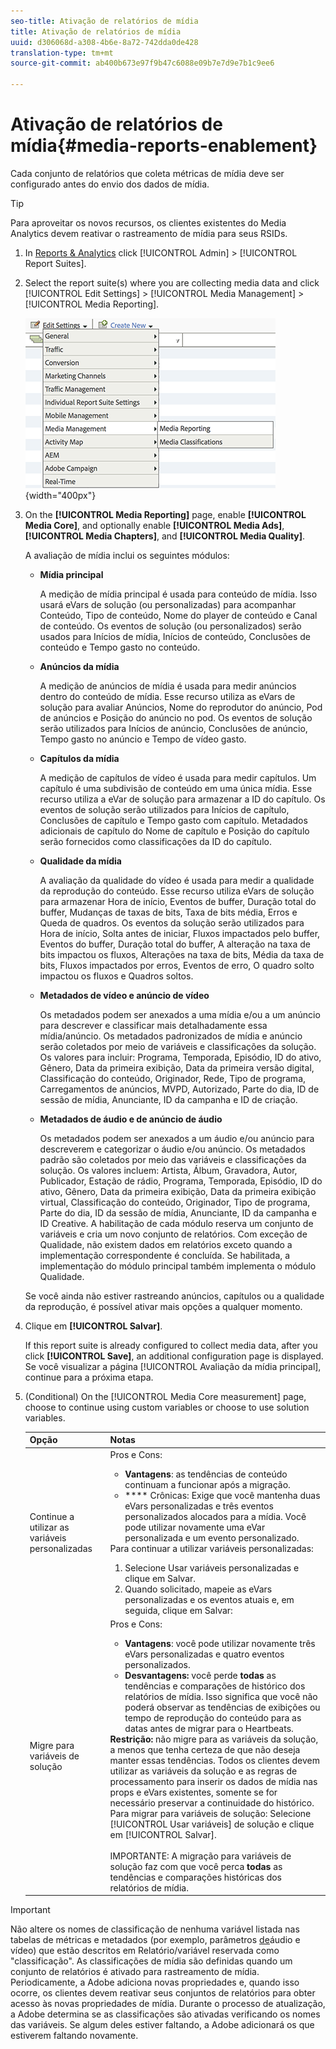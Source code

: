 ```yaml
---
seo-title: Ativação de relatórios de mídia
title: Ativação de relatórios de mídia
uuid: d306068d-a308-4b6e-8a72-742dda0de428
translation-type: tm+mt
source-git-commit: ab400b673e97f9b47c6088e09b7e7d9e7b1c9ee6

---
```



# Ativação de relatórios de mídia{#media-reports-enablement}

Cada conjunto de relatórios que coleta métricas de mídia deve ser configurado antes do envio dos dados de mídia.

>[!TIP]
>
>Para aproveitar os novos recursos, os clientes existentes do Media Analytics devem reativar o rastreamento de mídia para seus RSIDs.

1. In [Reports &amp; Analytics](https://my.omniture.com/login/) click [!UICONTROL Admin] &gt; [!UICONTROL Report Suites].
1. Select the report suite(s) where you are collecting media data and click [!UICONTROL Edit Settings] &gt; [!UICONTROL Media Management] &gt; [!UICONTROL Media Reporting].

   ![](assets/media-reporting.png){width="400px"}

1. On the **[!UICONTROL Media Reporting]** page, enable **[!UICONTROL Media Core]**, and optionally enable **[!UICONTROL Media Ads]**, **[!UICONTROL Media Chapters]**, and **[!UICONTROL Media Quality]**.

   A avaliação de mídia inclui os seguintes módulos:

   * **Mídia principal**

      A medição de mídia principal é usada para conteúdo de mídia. Isso usará eVars de solução (ou personalizadas) para acompanhar Conteúdo, Tipo de conteúdo, Nome do player de conteúdo e Canal de conteúdo. Os eventos de solução (ou personalizados) serão usados para Inícios de mídia, Inícios de conteúdo, Conclusões de conteúdo e Tempo gasto no conteúdo.

   * **Anúncios da mídia**

      A medição de anúncios de mídia é usada para medir anúncios dentro do conteúdo de mídia. Esse recurso utiliza as eVars de solução para avaliar Anúncios, Nome do reprodutor do anúncio, Pod de anúncios e Posição do anúncio no pod. Os eventos de solução serão utilizados para Inícios de anúncio, Conclusões de anúncio, Tempo gasto no anúncio e Tempo de vídeo gasto.

   * **Capítulos da mídia**

      A medição de capítulos de vídeo é usada para medir capítulos. Um capítulo é uma subdivisão de conteúdo em uma única mídia. Esse recurso utiliza a eVar de solução para armazenar a ID do capítulo. Os eventos de solução serão utilizados para Inícios de capítulo, Conclusões de capítulo e Tempo gasto com capítulo. Metadados adicionais de capítulo do Nome de capítulo e Posição do capítulo serão fornecidos como classificações da ID do capítulo.

   * **Qualidade da mídia**

      A avaliação da qualidade do vídeo é usada para medir a qualidade da reprodução do conteúdo. Esse recurso utiliza eVars de solução para armazenar Hora de início, Eventos de buffer, Duração total do buffer, Mudanças de taxas de bits, Taxa de bits média, Erros e Queda de quadros. Os eventos da solução serão utilizados para Hora de início, Solta antes de iniciar, Fluxos impactados pelo buffer, Eventos do buffer, Duração total do buffer, A alteração na taxa de bits impactou os fluxos, Alterações na taxa de bits, Média da taxa de bits, Fluxos impactados por erros, Eventos de erro, O quadro solto impactou os fluxos e Quadros soltos.

   * **Metadados de vídeo e anúncio de vídeo**

      Os metadados podem ser anexados a uma mídia e/ou a um anúncio para descrever e classificar mais detalhadamente essa mídia/anúncio. Os metadados padronizados de mídia e anúncio serão coletados por meio de variáveis e classificações da solução. Os valores para incluir: Programa, Temporada, Episódio, ID do ativo, Gênero, Data da primeira exibição, Data da primeira versão digital, Classificação do conteúdo, Originador, Rede, Tipo de programa, Carregamentos de anúncios, MVPD, Autorizado, Parte do dia, ID de sessão de mídia, Anunciante, ID da campanha e ID de criação.

   * **Metadados de áudio e de anúncio de áudio**

      Os metadados podem ser anexados a um áudio e/ou anúncio para descreverem e categorizar o áudio e/ou anúncio. Os metadados padrão são coletados por meio das variáveis e classificações da solução. Os valores incluem: Artista, Álbum, Gravadora, Autor, Publicador, Estação de rádio, Programa, Temporada, Episódio, ID do ativo, Gênero, Data da primeira exibição, Data da primeira exibição virtual, Classificação do conteúdo, Originador, Tipo de programa, Parte do dia, ID da sessão de mídia, Anunciante, ID da campanha e ID Creative.
   A habilitação de cada módulo reserva um conjunto de variáveis e cria um novo conjunto de relatórios. Com exceção de Qualidade, não existem dados em relatórios exceto quando a implementação correspondente é concluída. Se habilitada, a implementação do módulo principal também implementa o módulo Qualidade.

   Se você ainda não estiver rastreando anúncios, capítulos ou a qualidade da reprodução, é possível ativar mais opções a qualquer momento.

1. Clique em **[!UICONTROL Salvar]**.

   If this report suite is already configured to collect media data, after you click **[!UICONTROL Save]**, an additional configuration page is displayed. Se você visualizar a página [!UICONTROL Avaliação da mídia principal], continue para a próxima etapa.

1. (Conditional) On the [!UICONTROL Media Core measurement] page, choose to continue using custom variables or choose to use solution variables.

   | Opção | Notas |
   | --- | --- |
   | Continue a utilizar as variáveis personalizadas | Pros e Cons:<ul> <li> **Vantagens**: as tendências de conteúdo continuam a funcionar após a migração. </li> <li> **** Crônicas: Exige que você mantenha duas eVars personalizadas e três eventos personalizados alocados para a mídia. Você pode utilizar novamente uma eVar personalizada e um evento personalizado. </li> </ul> Para continuar a utilizar variáveis personalizadas: <ol> <li>Selecione Usar variáveis personalizadas e clique em Salvar. </li> <li>Quando solicitado, mapeie as eVars personalizadas e os eventos atuais e, em seguida, clique em Salvar: </li> </ol> |
   | Migre para variáveis de solução | Pros e Cons:<ul> <li> **Vantagens**: você pode utilizar novamente três eVars personalizadas e quatro eventos personalizados. </li> <li> **Desvantagens:** você perde **todas** as tendências e comparações de histórico dos relatórios de mídia. Isso significa que você não poderá observar as tendências de exibições ou tempo de reprodução do conteúdo para as datas antes de migrar para o Heartbeats. </li> </ul> **Restrição:** não migre para as variáveis da solução, a menos que tenha certeza de que não deseja manter essas tendências. Todos os clientes devem utilizar as variáveis da solução e as regras de processamento para inserir os dados de mídia nas props e eVars existentes, somente se for necessário preservar a continuidade do histórico. Para migrar para variáveis de solução: Selecione [!UICONTROL Usar variáveis] de solução e clique em [!UICONTROL Salvar]. <br><br> IMPORTANTE: A migração para variáveis de solução faz com que você perca **todas** as tendências e comparações históricas dos relatórios de mídia. |

>[!IMPORTANT]
>
>Não altere os nomes de classificação de nenhuma variável listada nas tabelas de métricas e metadados (por exemplo, parâmetros [de](/help/metrics-and-metadata/audio-video-parameters.md)áudio e vídeo) que estão descritos em Relatório/variável reservada como "classificação". As classificações de mídia são definidas quando um conjunto de relatórios é ativado para rastreamento de mídia. Periodicamente, a Adobe adiciona novas propriedades e, quando isso ocorre, os clientes devem reativar seus conjuntos de relatórios para obter acesso às novas propriedades de mídia. Durante o processo de atualização, a Adobe determina se as classificações são ativadas verificando os nomes das variáveis. Se algum deles estiver faltando, a Adobe adicionará os que estiverem faltando novamente.
